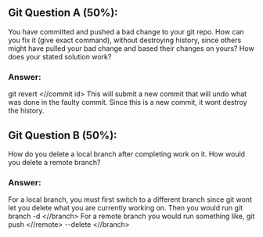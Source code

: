 ## Git Question A (50%):

You have committed and pushed a bad change to your git repo.  How can you fix it (give exact command), without destroying history, since others might have pulled your bad change and based their changes on yours?  How does your stated solution work?

### Answer:
git revert <//commit id>
This will submit a new commit that will undo what was done in the faulty commit. Since this is a new commit, it wont destroy the history.

## Git Question B (50%):

How do you delete a local branch after completing work on it.  How would you delete a remote branch?

### Answer:
For a local branch, you must first switch to a different branch since git wont let you delete what you are currently working on. Then you would run git branch -d <//branch>
For a remote branch you would run something like, git push <//remote> --delete <//branch>

